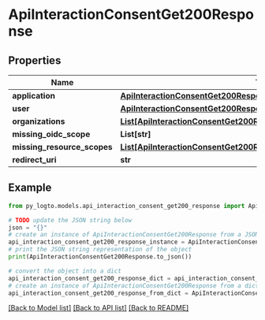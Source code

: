 # ApiInteractionConsentGet200Response


## Properties

Name | Type | Description | Notes
------------ | ------------- | ------------- | -------------
**application** | [**ApiInteractionConsentGet200ResponseApplication**](ApiInteractionConsentGet200ResponseApplication.md) |  | 
**user** | [**ApiInteractionConsentGet200ResponseUser**](ApiInteractionConsentGet200ResponseUser.md) |  | 
**organizations** | [**List[ApiInteractionConsentGet200ResponseOrganizationsInner]**](ApiInteractionConsentGet200ResponseOrganizationsInner.md) |  | [optional] 
**missing_oidc_scope** | **List[str]** |  | [optional] 
**missing_resource_scopes** | [**List[ApiInteractionConsentGet200ResponseMissingResourceScopesInner]**](ApiInteractionConsentGet200ResponseMissingResourceScopesInner.md) |  | [optional] 
**redirect_uri** | **str** |  | 

## Example

```python
from py_logto.models.api_interaction_consent_get200_response import ApiInteractionConsentGet200Response

# TODO update the JSON string below
json = "{}"
# create an instance of ApiInteractionConsentGet200Response from a JSON string
api_interaction_consent_get200_response_instance = ApiInteractionConsentGet200Response.from_json(json)
# print the JSON string representation of the object
print(ApiInteractionConsentGet200Response.to_json())

# convert the object into a dict
api_interaction_consent_get200_response_dict = api_interaction_consent_get200_response_instance.to_dict()
# create an instance of ApiInteractionConsentGet200Response from a dict
api_interaction_consent_get200_response_from_dict = ApiInteractionConsentGet200Response.from_dict(api_interaction_consent_get200_response_dict)
```
[[Back to Model list]](../README.md#documentation-for-models) [[Back to API list]](../README.md#documentation-for-api-endpoints) [[Back to README]](../README.md)


